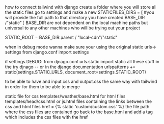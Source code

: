 how to connect tailwind with django
create a folder where you will store all the static files
go to settings and make a new STATICFILES_DIRS = [
	#you will provide the full path to that directory you have created
	BASE_DIR /"static"
]
BASE_DIR are not dependent on the local machine paths but universal to any other machines who will be trying out your project

STATIC_ROOT = BASE_DIR.parent / "local-cdn"/"static"

when in debug mode wanna make sure your using the original static
urls-> settings
from django.conf import settings


if settings.DEBUG:
	from djnago.conf.urls.static import static
	all these stuff in the try djnago -- or in the django documentation
	urlspatterns += static(settings.STATIC_URLS, document_root=settings.STATIC_ROOT)

to be able to have and input.css and output.css the same way with tailwind in order for them to be able to merge

static file for css
templates/weather/base.html for html files
templates/head/css.html or js.html files containing the links between the css and html files
href = {% static 'custom/custom.css' %} the file path where the css files are contained
go back to the base.html and add a tag which includes the css files with the href


